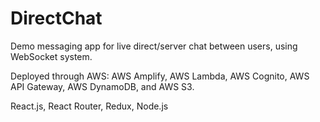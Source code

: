 # DirectChat
Demo messaging app for live direct/server chat between users, using WebSocket system.

Deployed through AWS: AWS Amplify, AWS Lambda, AWS Cognito, AWS API Gateway, AWS DynamoDB, and AWS S3.

React.js, React Router, Redux, Node.js

